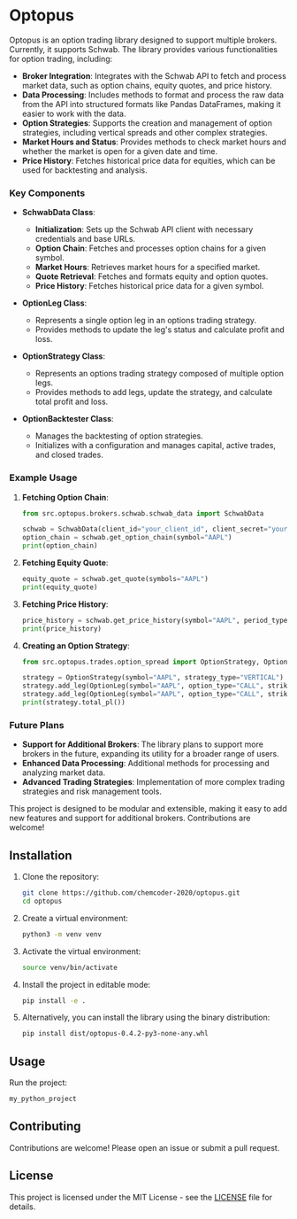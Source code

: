 # Optopus

Optopus is an option trading library designed to support multiple brokers. Currently, it supports Schwab. The library provides various functionalities for option trading, including:

- **Broker Integration**: Integrates with the Schwab API to fetch and process market data, such as option chains, equity quotes, and price history.
- **Data Processing**: Includes methods to format and process the raw data from the API into structured formats like Pandas DataFrames, making it easier to work with the data.
- **Option Strategies**: Supports the creation and management of option strategies, including vertical spreads and other complex strategies.
- **Market Hours and Status**: Provides methods to check market hours and whether the market is open for a given date and time.
- **Price History**: Fetches historical price data for equities, which can be used for backtesting and analysis.

### Key Components

- **SchwabData Class**:
  - **Initialization**: Sets up the Schwab API client with necessary credentials and base URLs.
  - **Option Chain**: Fetches and processes option chains for a given symbol.
  - **Market Hours**: Retrieves market hours for a specified market.
  - **Quote Retrieval**: Fetches and formats equity and option quotes.
  - **Price History**: Fetches historical price data for a given symbol.

- **OptionLeg Class**:
  - Represents a single option leg in an options trading strategy.
  - Provides methods to update the leg's status and calculate profit and loss.

- **OptionStrategy Class**:
  - Represents an options trading strategy composed of multiple option legs.
  - Provides methods to add legs, update the strategy, and calculate total profit and loss.

- **OptionBacktester Class**:
  - Manages the backtesting of option strategies.
  - Initializes with a configuration and manages capital, active trades, and closed trades.

### Example Usage

1. **Fetching Option Chain**:
   ```python
   from src.optopus.brokers.schwab.schwab_data import SchwabData

   schwab = SchwabData(client_id="your_client_id", client_secret="your_client_secret")
   option_chain = schwab.get_option_chain(symbol="AAPL")
   print(option_chain)
   ```

2. **Fetching Equity Quote**:
   ```python
   equity_quote = schwab.get_quote(symbols="AAPL")
   print(equity_quote)
   ```

3. **Fetching Price History**:
   ```python
   price_history = schwab.get_price_history(symbol="AAPL", period_type="year", period=1, frequency_type="daily", frequency=1)
   print(price_history)
   ```

4. **Creating an Option Strategy**:
   ```python
   from src.optopus.trades.option_spread import OptionStrategy, OptionLeg

   strategy = OptionStrategy(symbol="AAPL", strategy_type="VERTICAL")
   strategy.add_leg(OptionLeg(symbol="AAPL", option_type="CALL", strike=150, expiration=datetime(2023, 10, 1), contracts=1))
   strategy.add_leg(OptionLeg(symbol="AAPL", option_type="CALL", strike=160, expiration=datetime(2023, 10, 1), contracts=1))
   print(strategy.total_pl())
   ```

### Future Plans

- **Support for Additional Brokers**: The library plans to support more brokers in the future, expanding its utility for a broader range of users.
- **Enhanced Data Processing**: Additional methods for processing and analyzing market data.
- **Advanced Trading Strategies**: Implementation of more complex trading strategies and risk management tools.

This project is designed to be modular and extensible, making it easy to add new features and support for additional brokers. Contributions are welcome!

## Installation

1. Clone the repository:
   ```bash
   git clone https://github.com/chemcoder-2020/optopus.git
   cd optopus
   ```

2. Create a virtual environment:
   ```bash
   python3 -m venv venv
   ```

3. Activate the virtual environment:
   ```bash
   source venv/bin/activate
   ```

4. Install the project in editable mode:
   ```bash
   pip install -e .
   ```

5. Alternatively, you can install the library using the binary distribution:
   ```bash
   pip install dist/optopus-0.4.2-py3-none-any.whl
   ```

## Usage

Run the project:
```bash
my_python_project
```

## Contributing

Contributions are welcome! Please open an issue or submit a pull request.

## License

This project is licensed under the MIT License - see the [LICENSE](LICENSE) file for details.
